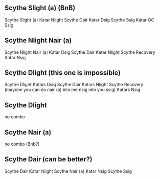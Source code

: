 ## Scythe Slight (a) (BnB)
Scythe Slight (a)
Katar Nlight
Scythe Dair
Katar Dsig
Scythe Ssig
Katar GC Ssig

## Scythe Nlight Nair (a)
Scythe Nlight Nair (a)
Katar Dsig
Scythe Dair
Katar Nlight
Scythe Recovery
Katar Nsig

## Scythe Dlight (this one is impossible)
Scythe Dlight
Katars Dsig
Scythe Dair
Katars Nlight
Scythe Recovery (mayube you can do nair (a) into me nsig into you ssig)
Katars Nsig 

## Scythe Dlight
no combo

## Scythe Nair (a)
no combo (Bnb?)

## Scythe Dair (can be better?)
Scythe Dair
Katar Nlight
Scythe Nair (a)
Katar Nsig
Scythe Ssig

